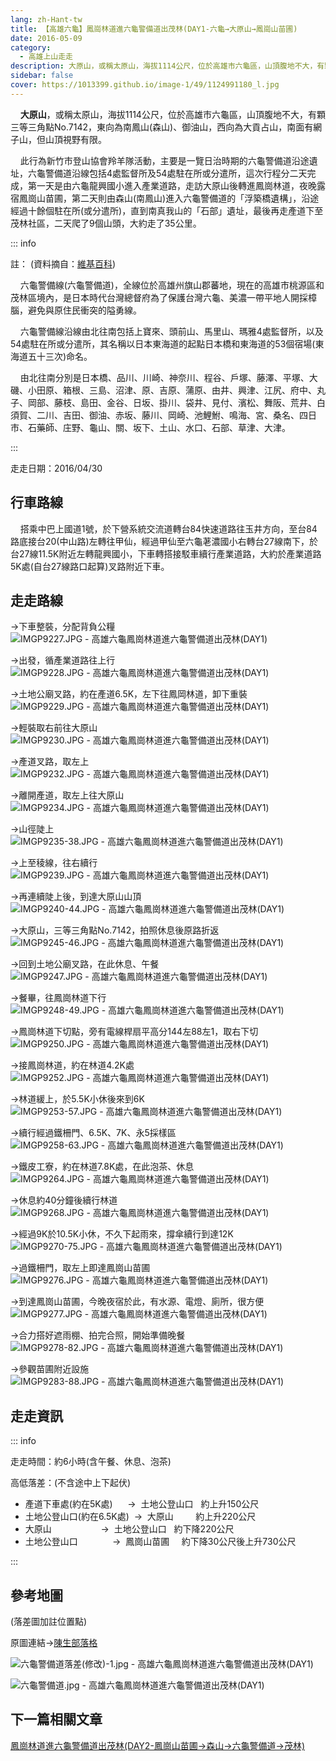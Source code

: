 ```yaml
---
lang: zh-Hant-tw
title: 【高雄六龜】鳳崗林道進六龜警備道出茂林(DAY1-六龜→大原山→鳳崗山苗圃)
date: 2016-05-09
category: 
  - 高雄上山走走
description: 大原山，或稱太原山，海拔1114公尺，位於高雄市六龜區，山頂腹地不大，有顆三等三角點No.7142，東向為南鳳山(森山)、御油山，西向為大貢占山，南面有網子山，但山頂視野有限。 此行為新竹市登山協會羚羊隊活動，主要是一覽日治時期的六龜警備道沿途遺址，六龜警備道沿線包括4處監督所及54處駐在所或分遣所，這次行程分二天完成，第一天是由六龜龍興國小進入產業道路，走訪大原山後轉進鳳崗林道，夜晚露宿鳳崗山苗圃，第二天則由森山(南鳳山)進入六龜警備道的「浮築橋遺構」，沿途經過十餘個駐在所(或分遣所)，直到南真我山的「石部」遺址，最後再走產道下至茂林社區，二天爬了9個山頭，大約走了35公里。
sidebar: false
cover: https://1013399.github.io/image-1/49/1124991180_l.jpg
---
```


    **大原山**，或稱太原山，海拔1114公尺，位於高雄市六龜區，山頂腹地不大，有顆三等三角點No.7142，東向為南鳳山(森山)、御油山，西向為大貢占山，南面有網子山，但山頂視野有限。  

    此行為新竹市登山協會羚羊隊活動，主要是一覽日治時期的六龜警備道沿途遺址，六龜警備道沿線包括4處監督所及54處駐在所或分遣所，這次行程分二天完成，第一天是由六龜龍興國小進入產業道路，走訪大原山後轉進鳳崗林道，夜晚露宿鳳崗山苗圃，第二天則由森山(南鳳山)進入六龜警備道的「浮築橋遺構」，沿途經過十餘個駐在所(或分遣所)，直到南真我山的「石部」遺址，最後再走產道下至茂林社區，二天爬了9個山頭，大約走了35公里。  

<!-- more -->

::: info

註：
(資料摘自：[維基百科](https://zh.wikipedia.org/wiki/%E5%85%AD%E9%BE%9C%E8%AD%A6%E5%82%99%E7%B7%9A))  

    六龜警備線(六龜警備道)，全線位於高雄州旗山郡蕃地，現在的高雄市桃源區和茂林區境內，是日本時代台灣總督府為了保護台灣六龜、美濃一帶平地人開採樟腦，避免與原住民衝突的隘勇線。  

    六龜警備線沿線由北往南包括上寶來、頭前山、馬里山、瑪雅4處監督所，以及54處駐在所或分遣所，其名稱以日本東海道的起點日本橋和東海道的53個宿場(東海道五十三次)命名。  

    由北往南分別是日本橋、品川、川崎、神奈川、程谷、戶塚、藤澤、平塚、大磯、小田原、箱根、三島、沼津、原、吉原、蒲原、由井、興津、江尻、府中、丸子、岡部、藤枝、島田、金谷、日坂、掛川、袋井、見付、濱松、舞阪、荒井、白須賀、二川、吉田、御油、赤坂、藤川、岡崎、池鯉鮒、鳴海、宮、桑名、四日市、石藥師、庄野、龜山、關、坂下、土山、水口、石部、草津、大津。

:::

走走日期：2016/04/30


## 行車路線
    搭乘中巴上國道1號，於下營系統交流道轉台84快速道路往玉井方向，至台84路底接台20(中山路)左轉往甲仙，經過甲仙至六龜荖濃國小右轉台27線南下，於台27線11.5K附近左轉龍興國小，下車轉搭接駁車續行產業道路，大約於產業道路5K處(自台27線路口起算)叉路附近下車。

## 走走路線
→下車整裝，分配背負公糧  
![IMGP9227.JPG - 高雄六龜鳳崗林道進六龜警備道出茂林(DAY1)](https://1013399.github.io/image-1/49/1124990099_l.jpg)

→出發，循產業道路往上行  
![IMGP9228.JPG - 高雄六龜鳳崗林道進六龜警備道出茂林(DAY1)](https://1013399.github.io/image-1/49/1124990790_l.jpg)

→土地公廟叉路，約在產道6.5K，左下往鳳岡林道，卸下重裝  
![IMGP9229.JPG - 高雄六龜鳳崗林道進六龜警備道出茂林(DAY1)](https://1013399.github.io/image-1/49/1124990484_l.jpg)

→輕裝取右前往大原山  
![IMGP9230.JPG - 高雄六龜鳳崗林道進六龜警備道出茂林(DAY1)](https://1013399.github.io/image-1/49/1124989508_l.jpg)

→產道叉路，取左上  
![IMGP9232.JPG - 高雄六龜鳳崗林道進六龜警備道出茂林(DAY1)](https://1013399.github.io/image-1/49/1124991269_l.jpg)

→離開產道，取左上往大原山  
![IMGP9234.JPG - 高雄六龜鳳崗林道進六龜警備道出茂林(DAY1)](https://1013399.github.io/image-1/49/1124990695_l.jpg)

→山徑陡上  
![IMGP9235-38.JPG - 高雄六龜鳳崗林道進六龜警備道出茂林(DAY1)](https://1013399.github.io/image-1/49/1124988501_l.jpg)

→上至稜線，往右續行  
![IMGP9239.JPG - 高雄六龜鳳崗林道進六龜警備道出茂林(DAY1)](https://1013399.github.io/image-1/49/1124987109_l.jpg)

→再連續陡上後，到達大原山山頂  
![IMGP9240-44.JPG - 高雄六龜鳳崗林道進六龜警備道出茂林(DAY1)](https://1013399.github.io/image-1/49/1124991174_l.jpg)

→大原山，三等三角點No.7142，拍照休息後原路折返  
![IMGP9245-46.JPG - 高雄六龜鳳崗林道進六龜警備道出茂林(DAY1)](https://1013399.github.io/image-1/49/1124991276_l.jpg)

→回到土地公廟叉路，在此休息、午餐  
![IMGP9247.JPG - 高雄六龜鳳崗林道進六龜警備道出茂林(DAY1)](https://1013399.github.io/image-1/49/1124991683_l.jpg)

→餐畢，往鳳崗林道下行  
![IMGP9248-49.JPG - 高雄六龜鳳崗林道進六龜警備道出茂林(DAY1)](https://1013399.github.io/image-1/49/1124991771_l.jpg)

→鳳崗林道下切點，旁有電線桿扇平高分144左88左1，取右下切  
![IMGP9250.JPG - 高雄六龜鳳崗林道進六龜警備道出茂林(DAY1)](https://1013399.github.io/image-1/49/1124990972_l.jpg)

→接鳳崗林道，約在林道4.2K處  
![IMGP9252.JPG - 高雄六龜鳳崗林道進六龜警備道出茂林(DAY1)](https://1013399.github.io/image-1/49/1124990303_l.jpg)

→林道緩上，於5.5K小休後來到6K  
![IMGP9253-57.JPG - 高雄六龜鳳崗林道進六龜警備道出茂林(DAY1)](https://1013399.github.io/image-1/49/1124989105_l.jpg)

→續行經過鐵柵門、6.5K、7K、永5採樣區  
![IMGP9258-63.JPG - 高雄六龜鳳崗林道進六龜警備道出茂林(DAY1)](https://1013399.github.io/image-1/49/1124990000_l.jpg)

→鐵皮工寮，約在林道7.8K處，在此泡茶、休息  
![IMGP9264.JPG - 高雄六龜鳳崗林道進六龜警備道出茂林(DAY1)](https://1013399.github.io/image-1/49/1124990597_l.jpg)

→休息約40分鐘後續行林道  
![IMGP9268.JPG - 高雄六龜鳳崗林道進六龜警備道出茂林(DAY1)](https://1013399.github.io/image-1/49/1124991180_l.jpg)

→經過9K於10.5K小休，不久下起雨來，撐傘續行到達12K  
![IMGP9270-75.JPG - 高雄六龜鳳崗林道進六龜警備道出茂林(DAY1)](https://1013399.github.io/image-1/49/1124991975_l.jpg)

→過鐵柵門，取左上即達鳳崗山苗圃  
![IMGP9276.JPG - 高雄六龜鳳崗林道進六龜警備道出茂林(DAY1)](https://1013399.github.io/image-1/49/1124990598_l.jpg)

→到達鳳崗山苗圃，今晚夜宿於此，有水源、電燈、廁所，很方便  
![IMGP9277.JPG - 高雄六龜鳳崗林道進六龜警備道出茂林(DAY1)](https://1013399.github.io/image-1/49/1124990988_l.jpg)

→合力搭好遮雨棚、拍完合照，開始準備晚餐  
![IMGP9278-82.JPG - 高雄六龜鳳崗林道進六龜警備道出茂林(DAY1)](https://1013399.github.io/image-1/49/1124991295_l.jpg)

→參觀苗圃附近設施  
![IMGP9283-88.JPG - 高雄六龜鳳崗林道進六龜警備道出茂林(DAY1)](https://1013399.github.io/image-1/49/1124992270_l.jpg)

## 走走資訊
::: info

走走時間：約6小時(含午餐、休息、泡茶)

高低落差：(不含途中上下起伏)  
- 產道下車處(約在5K處)      →  土地公登山口   約上升150公尺  
- 土地公登山口(約在6.5K處)  →  大原山         約上升220公尺  
- 大原山                    →  土地公登山口   約下降220公尺  
- 土地公登山口              →  鳳崗山苗圃     約下降30公尺後上升730公尺

:::

## 參考地圖
(落差圖加註位置點)  

原圖連結→[陳生部落格](http://blog.xuite.net/c220435988/123/314014012)  

![六龜警備道落差(修改)-1.jpg - 高雄六龜鳳崗林道進六龜警備道出茂林(DAY1)](https://1013399.github.io/image-1/49/1124993372_l.jpg)  

![六龜警備道.jpg - 高雄六龜鳳崗林道進六龜警備道出茂林(DAY1)](https://1013399.github.io/image-1/49/1124992787_l.jpg)

## 下一篇相關文章
[鳳崗林道進六龜警備道出茂林(DAY2-鳳崗山苗圃→森山→六龜警備道→茂林)](/posts/post-48-2016-05-10.md)